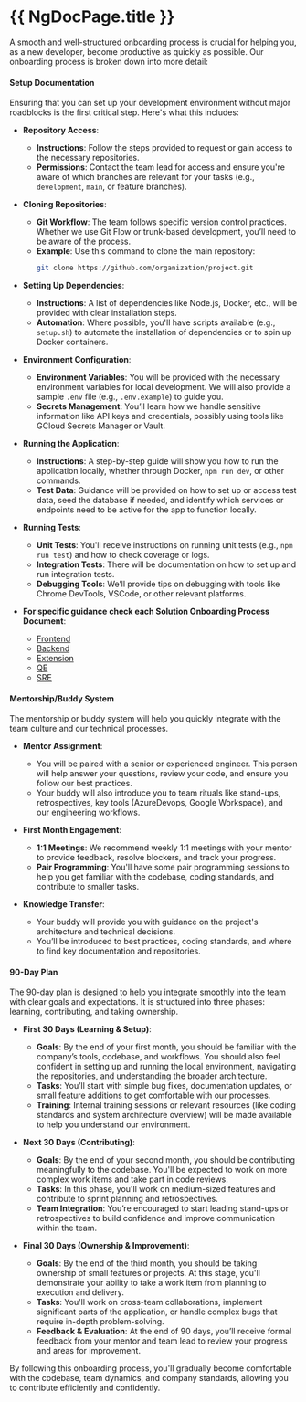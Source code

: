 # {{ NgDocPage.title }}

A smooth and well-structured onboarding process is crucial for helping you, as a new developer, become productive as quickly as possible. Our onboarding process is broken down into more detail:

#### **Setup Documentation**
Ensuring that you can set up your development environment without major roadblocks is the first critical step. Here's what this includes:

- **Repository Access**: 
  - **Instructions**: Follow the steps provided to request or gain access to the necessary repositories. 
  - **Permissions**: Contact the team lead for access and ensure you're aware of which branches are relevant for your tasks (e.g., `development`, `main`, or feature branches).

- **Cloning Repositories**: 
  - **Git Workflow**: The team follows specific version control practices. Whether we use Git Flow or trunk-based development, you’ll need to be aware of the process.
  - **Example**: Use this command to clone the main repository:
    ```bash
    git clone https://github.com/organization/project.git
    ```

- **Setting Up Dependencies**:
  - **Instructions**: A list of dependencies like Node.js, Docker, etc., will be provided with clear installation steps.
  - **Automation**: Where possible, you'll have scripts available (e.g., `setup.sh`) to automate the installation of dependencies or to spin up Docker containers.

- **Environment Configuration**:
  - **Environment Variables**: You will be provided with the necessary environment variables for local development. We will also provide a sample `.env` file (e.g., `.env.example`) to guide you.
  - **Secrets Management**: You’ll learn how we handle sensitive information like API keys and credentials, possibly using tools like GCloud Secrets Manager or Vault.

- **Running the Application**:
  - **Instructions**: A step-by-step guide will show you how to run the application locally, whether through Docker, `npm run dev`, or other commands.
  - **Test Data**: Guidance will be provided on how to set up or access test data, seed the database if needed, and identify which services or endpoints need to be active for the app to function locally.

- **Running Tests**:
  - **Unit Tests**: You'll receive instructions on running unit tests (e.g., `npm run test`) and how to check coverage or logs.
  - **Integration Tests**: There will be documentation on how to set up and run integration tests.
  - **Debugging Tools**: We’ll provide tips on debugging with tools like Chrome DevTools, VSCode, or other relevant platforms.
- **For specific guidance check each Solution Onboarding Process Document**:
  - [Frontend](/onboarding-process/frontend-onboarding)
  - [Backend](/onboarding-process/backend-onboarding)
  - [Extension](/onboarding-process/extension-onboarding)
  - [QE](/onboarding-process/qe-onboarding)
  - [SRE](/onboarding-process/sre-onboarding)

#### **Mentorship/Buddy System**
The mentorship or buddy system will help you quickly integrate with the team culture and our technical processes.

- **Mentor Assignment**: 
  - You will be paired with a senior or experienced engineer. This person will help answer your questions, review your code, and ensure you follow our best practices.
  - Your buddy will also introduce you to team rituals like stand-ups, retrospectives, key tools (AzureDevops, Google Workspace), and our engineering workflows.

- **First Month Engagement**:
  - **1:1 Meetings**: We recommend weekly 1:1 meetings with your mentor to provide feedback, resolve blockers, and track your progress.
  - **Pair Programming**: You'll have some pair programming sessions to help you get familiar with the codebase, coding standards, and contribute to smaller tasks.

- **Knowledge Transfer**:
  - Your buddy will provide you with guidance on the project's architecture and technical decisions.
  - You’ll be introduced to best practices, coding standards, and where to find key documentation and repositories.

#### **90-Day Plan**
The 90-day plan is designed to help you integrate smoothly into the team with clear goals and expectations. It is structured into three phases: learning, contributing, and taking ownership.

- **First 30 Days (Learning & Setup)**:
  - **Goals**: By the end of your first month, you should be familiar with the company’s tools, codebase, and workflows. You should also feel confident in setting up and running the local environment, navigating the repositories, and understanding the broader architecture.
  - **Tasks**: You’ll start with simple bug fixes, documentation updates, or small feature additions to get comfortable with our processes.
  - **Training**: Internal training sessions or relevant resources (like coding standards and system architecture overview) will be made available to help you understand our environment.

- **Next 30 Days (Contributing)**:
  - **Goals**: By the end of your second month, you should be contributing meaningfully to the codebase. You'll be expected to work on more complex work items and take part in code reviews.
  - **Tasks**: In this phase, you'll work on medium-sized features and contribute to sprint planning and retrospectives.
  - **Team Integration**: You’re encouraged to start leading stand-ups or retrospectives to build confidence and improve communication within the team.

- **Final 30 Days (Ownership & Improvement)**:
  - **Goals**: By the end of the third month, you should be taking ownership of small features or projects. At this stage, you'll demonstrate your ability to take a work item from planning to execution and delivery.
  - **Tasks**: You'll work on cross-team collaborations, implement significant parts of the application, or handle complex bugs that require in-depth problem-solving.
  - **Feedback & Evaluation**: At the end of 90 days, you’ll receive formal feedback from your mentor and team lead to review your progress and areas for improvement.

By following this onboarding process, you'll gradually become comfortable with the codebase, team dynamics, and company standards, allowing you to contribute efficiently and confidently.